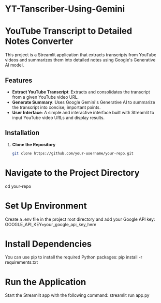 # YT-Tanscriber-Using-Gemini
# YouTube Transcript to Detailed Notes Converter

This project is a Streamlit application that extracts transcripts from YouTube videos and summarizes them into detailed notes using Google's Generative AI model.

## Features

- **Extract YouTube Transcript**: Extracts and consolidates the transcript from a given YouTube video URL.
- **Generate Summary**: Uses Google Gemini's Generative AI to summarize the transcript into concise, important points.
- **User Interface**: A simple and interactive interface built with Streamlit to input YouTube video URLs and display results.

## Installation

1. **Clone the Repository**

   ```bash
   git clone https://github.com/your-username/your-repo.git

# Navigate to the Project Directory
cd your-repo

# Set Up Environment
Create a .env file in the project root directory and add your Google API key:
GOOGLE_API_KEY=your_google_api_key_here

# Install Dependencies
You can use pip to install the required Python packages:
pip install -r requirements.txt

# Run the Application
Start the Streamlit app with the following command:
streamlit run app.py